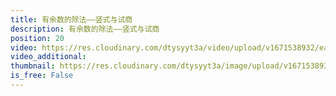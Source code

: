 ```yaml
---
title: 有余数的除法——竖式与试商
description: 有余数的除法——竖式与试商
position: 20
video: https://res.cloudinary.com/dtysyyt3a/video/upload/v1671538932/easymath/2年级下/06单元有余数的除法/nb8gnmeuao91i4vr7zz3.mp4
video_additional: 
thumbnail: https://res.cloudinary.com/dtysyyt3a/image/upload/v1671538935/easymath/2年级下/06单元有余数的除法/ua9vuvvuq5k5898psmmn.png
is_free: False
---
```

